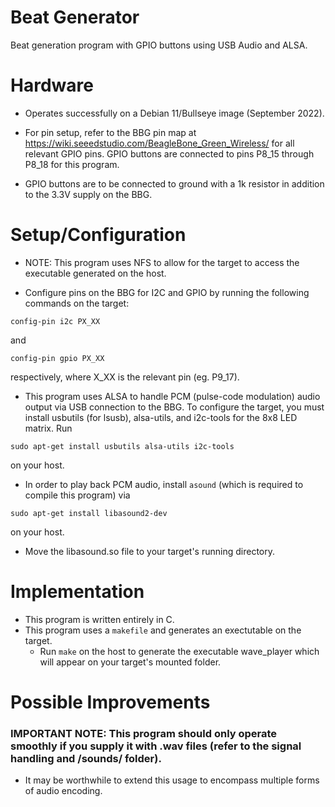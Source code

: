 # Beat Generator

Beat generation program with GPIO buttons using USB Audio and ALSA.

# Hardware

* Operates successfully on a Debian 11/Bullseye image (September 2022).

* For pin setup, refer to the BBG pin map at https://wiki.seeedstudio.com/BeagleBone_Green_Wireless/ for all relevant GPIO pins. GPIO buttons are connected to pins P8_15 through P8_18 for this program.

* GPIO buttons are to be connected to ground with a 1k resistor in addition to the 3.3V supply on the BBG.

# Setup/Configuration 

* NOTE: This program uses NFS to allow for the target to access the executable generated on the host. 

* Configure pins on the BBG for I2C and GPIO by running the following commands on the target:
```
config-pin i2c PX_XX
```
and 
```
config-pin gpio PX_XX
```
respectively, where X_XX is the relevant pin (eg. P9_17).

* This program uses ALSA to handle PCM (pulse-code modulation) audio output via USB connection to the BBG. To configure the target, you must install usbutils (for lsusb), alsa-utils, and i2c-tools for the 8x8 LED matrix. Run

```
sudo apt-get install usbutils alsa-utils i2c-tools
```
on your host.

* In order to play back PCM audio, install `asound` (which is required to compile this program) via
```
sudo apt-get install libasound2-dev
```
on your host.

* Move the libasound.so file to your target's running directory.

# Implementation

* This program is written entirely in C.
* This program uses a `makefile` and generates an exectutable on the target. 
    * Run `make` on the host to generate the executable wave_player which will appear on your target's mounted folder. 

# Possible Improvements
### IMPORTANT NOTE: This program should only operate smoothly if you supply it with .wav files (refer to the signal handling and /sounds/ folder).
* It may be worthwhile to extend this usage to encompass multiple forms of audio encoding.
